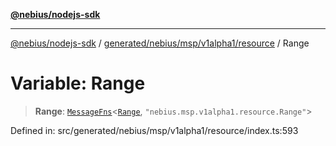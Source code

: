 [**@nebius/nodejs-sdk**](../../../../../../README.md)

---

[@nebius/nodejs-sdk](../../../../../../README.md) / [generated/nebius/msp/v1alpha1/resource](../README.md) / Range

# Variable: Range

> **Range**: [`MessageFns`](../../../../../../runtime/protos/core/interfaces/MessageFns.md)\<[`Range`](../interfaces/Range.md), `"nebius.msp.v1alpha1.resource.Range"`\>

Defined in: src/generated/nebius/msp/v1alpha1/resource/index.ts:593
